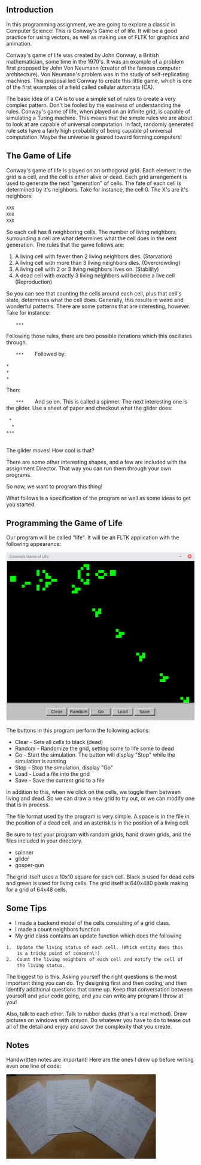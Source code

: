 ## Introduction

In this programming assignment, we are going to explore a classic in
Computer Science\! This is Conway's Game of of life. It will be a good
practice for using vectors, as well as making use of FLTK for
graphics and animation.

Conway's game of life was created by John Conway, a British
mathematician, some time in the 1970's. It was an example of a problem
first proposed by John Von Neumann (creator of the famous computer
architecture). Von Neumann's problem was in the study of
self-replicating machines. This proposal led Conway to create this
little game, which is one of the first examples of a field called
cellular automata (CA).

The basic idea of a CA is to use a simple set of rules to create a very
complex pattern. Don't be fooled by the easiness of understanding the
rules. Conway's game of life, when played on an infinite grid, is
capable of simulating a Turing machine. This means that the simple rules
we are about to look at are capable of universal computation. In fact,
randomly generated rule sets have a fairly high probability of being
capable of universal computation. Maybe the universe is geared toward
forming computers\!

## The Game of Life

Conway's game of life is played on an orthogonal grid. Each element in
the grid is a cell, and the cell is either alive or dead. Each grid
arrangement is used to generate the next "generation" of cells. The fate
of each cell is determined by it's neighbors. Take for instance, the
cell 0. The X's are it's neighbors:

`XXX`  
`X0X`  
`XXX`

So each cell has 8 neighboring cells. The number of living neighbors
surrounding a cell are what determines what the cell does in the next
generation. The rules that the game follows are:

1.  A living cell with fewer than 2 living neighbors dies. (Starvation)
2.  A living cell with more than 3 living neighbors dies. (Overcrowding)
3.  A living cell with 2 or 3 living neighbors lives on. (Stability)
4.  A dead cell with exactly 3 living neighbors will become a live cell
    (Reproduction)

So you can see that counting the cells around each cell, plus that
cell's state, determines what the cell does. Generally, this results in
weird and wonderful patterns. There are some patterns that are
interesting, however. Take for instance:

`   `
`***`
`   `

Following those rules, there are two possible iterations which this
oscillates through.

`   `
`***`
`   `
Followed by:

` * `  
` * `  
` * `

Then:

`   `
`***`
`   `
And so on. This is called a spinner. The next interesting one is the
glider. Use a sheet of paper and checkout what the glider does:

` * `  
`  *`  
`***`  
`   `

The glider moves\! How cool is that?

There are some other interesting shapes, and a few are included with the
assignment Director. That way you can run them through your own
programs.

So now, we want to program this thing\!

What follows is a specification of the program as well as some ideas to
get you started.

## Programming the Game of Life

Our program will be called "life". It will be an FLTK application with
the following appearance:

![life.png](images/life.png)

The buttons in this program perform the following actions:

* Clear - Sets all cells to black (dead)
* Random - Randomize the grid, setting some to life some to dead
* Go - Start the simulation.  The button will display "Stop" while the simulation is running
* Stop - Stop the simulation, display "Go"
* Load - Load a file into the grid
* Save - Save the current grid to a file

In addition to this, when we click on the cells, we toggle them
between living and dead.  So we can draw a new grid to try out, or we
can modify one that is in process.

The file format used by the program is very simple.  A space is in the
file in the position of a dead cell, and an asterisk is in the
position of a living cell.

Be sure to test your program with random grids, hand drawn grids, and
the files included in your directory.

  - spinner
  - glider
  - gosper-gun

The grid itself uses a 10x10 square for each cell.  Black is used for
dead cells and green is used for living cells.  The grid itself is
640x480 pixels making for a grid of 64x48 cells.

## Some Tips
  - I made a backend model of the cells consisiting of a grid class.
  - I made a count neighbors function
  - My grid class contains an update function which does the following

<!-- end list -->

    1.  Update the living status of each cell. (Which entity does this
        is a tricky point of concern\!)
    2.  Count the living neighbors of each cell and notify the cell of
        the living status.

<!-- end list -->

The biggest tip is this. Asking yourself the right questions is the most
important thing you can do. Try designing first and then coding, and
then identify additional questions that come up. Keep that conversation
between yourself and your code going, and you can write any program I
throw at you\!

Also, talk to each other. Talk to rubber ducks (that's a real method).
Draw pictures on windows with crayon. Do whatever you have to do to
tease out all of the detail and enjoy and savor the complexity that you
create.

## Notes

Handwritten notes are important\! Here are the ones I drew up before
writing even one line of code:

![LifeNotes.jpg](images/LifeNotes.jpg)
